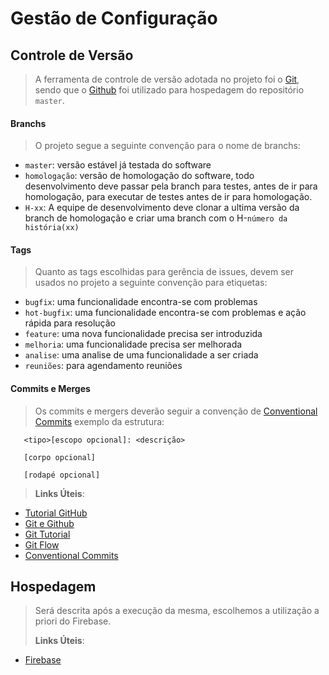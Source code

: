 # Gestão de Configuração

## Controle de Versão

> A ferramenta de controle de versão adotada no projeto foi o [Git](https://git-scm.com/), sendo que o [Github](https://github.com) foi utilizado para hospedagem do repositório `master`.


#### Branchs

> O projeto segue a seguinte convenção para o nome de branchs:

- `master`: versão estável já testada do software
- `homologação`: versão de homologação do software, todo desenvolvimento deve passar pela branch para testes, antes de ir para homologação, para executar de testes antes de ir para homologação.
- `H-xx`: A equipe de desenvolvimento deve clonar a ultima versão da branch de homologação e criar uma branch com o H-`número da história(xx)`

#### Tags

> <p> Quanto as tags escolhidas para gerência de issues, devem ser usados no projeto a seguinte convenção para etiquetas: </p>

- `bugfix`: uma funcionalidade encontra-se com problemas
- `hot-bugfix`: uma funcionalidade encontra-se com problemas e ação rápida para resolução
- `feature`: uma nova funcionalidade precisa ser introduzida
- `melhoria`: uma funcionalidade precisa ser melhorada
- `analise`: uma analise de uma funcionalidade a ser criada
- `reuniões`: para agendamento reuniões

#### Commits e Merges

> Os commits e mergers deverão seguir a convenção de  [Conventional Commits](https://www.conventionalcommits.org/pt-br/v1.0.0-beta.4/#resumo)
> exemplo da estrutura:

```
   <tipo>[escopo opcional]: <descrição>

   [corpo opcional]

   [rodapé opcional]

```

> **Links Úteis**:

- [Tutorial GitHub](https://guides.github.com/activities/hello-world/)
- [Git e Github](https://www.youtube.com/playlist?list=PLHz_AreHm4dm7ZULPAmadvNhH6vk9oNZA)
- [Git Tutorial](https://nvie.com/posts/a-successful-git-branching-model/)
- [Git Flow](https://danielkummer.github.io/git-flow-cheatsheet/)
- [Conventional Commits](https://www.conventionalcommits.org/pt-br/v1.0.0-beta.4)

## Hospedagem

> Será descrita após a execução da mesma, escolhemos a utilização a priori do Firebase.
> 
> **Links Úteis**:
> 
- [Firebase](https://firebase.google.com/docs)
